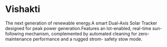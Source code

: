 # Vishakti
The next generation of renewable energy.A smart Dual-Axis Solar Tracker designed for peak power generation.Features an lot-enabled, real-time sun-following mechanism, complemented by automated cleaning for zero-maintenance performance and a rugged strom- safety stow mode.
